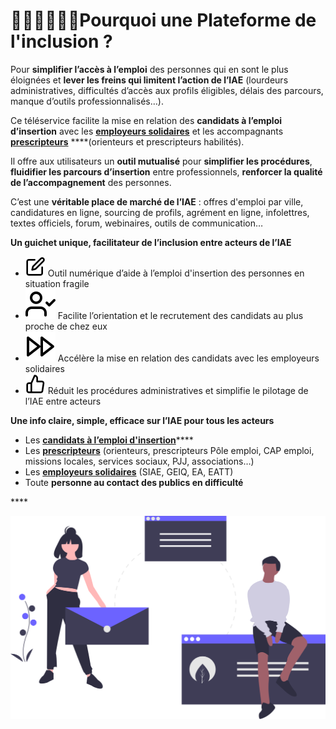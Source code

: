 # 👩🏻‍💻🧑🏾‍💻Pourquoi une Plateforme de l'inclusion ?

Pour **simplifier l’accès à l’emploi** des personnes qui en sont le plus éloignées et **lever les freins qui limitent l’action de l’IAE** \(lourdeurs administratives, difficultés d’accès aux profils éligibles, délais des parcours, manque d’outils professionnalisés…\). 

Ce téléservice facilite la mise en relation des **candidats à l’emploi d’insertion** avec les [**employeurs solidaires**](qui-sont-les-employeurs-solidaires.md) et les accompagnants [**prescripteurs**](qui-sont-les-differents-prescripteurs/) ****\(orienteurs et prescripteurs habilités\). 

Il offre aux utilisateurs un **outil mutualisé** pour **simplifier les procédures**, **fluidifier les parcours d’insertion** entre professionnels, **renforcer la qualité de l’accompagnement** des personnes.

C’est une **véritable place de marché de l’IAE** : offres d'emploi par ville, candidatures en ligne, sourcing de profils, agrément en ligne, infolettres, textes officiels, forum, webinaires, outils de communication…



**Un guichet unique, facilitateur de l’inclusion entre acteurs de l’IAE**

* ![](../.gitbook/assets/edit%20%282%29.svg) Outil numérique d’aide à l’emploi d'insertion des personnes en situation fragile
* ![](../.gitbook/assets/user-check.svg) Facilite l’orientation et le recrutement des candidats au plus proche de chez eux
* ![](../.gitbook/assets/fast-forward.svg) Accélère la mise en relation des candidats avec les employeurs solidaires
* ![](../.gitbook/assets/thumbs-up%20%281%29.svg) Réduit les procédures administratives et simplifie le pilotage de l’IAE entre acteurs



 **Une info claire, simple, efficace sur l’IAE  pour tous les acteurs**

* Les [**candidats à l’emploi d'insertion**](../qui-est-eligible-iae-criteres-eligibilite.md)\*\*\*\*
* Les [**prescripteurs**](qui-sont-les-differents-prescripteurs/) \(orienteurs, prescripteurs Pôle emploi, CAP emploi, missions locales, services sociaux, PJJ,  associations…\) 
* Les [**employeurs solidaires**](qui-sont-les-employeurs-solidaires.md) \(SIAE, GEIQ, EA, EATT\)
* Toute **personne au contact des publics en difficulté**

\*\*\*\*

![](../.gitbook/assets/undraw_team_chat_y27k.svg)

